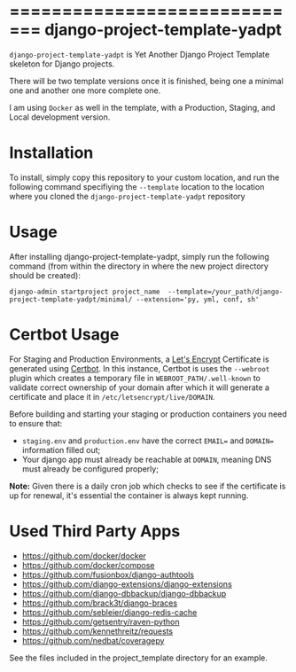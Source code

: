 =============================
django-project-template-yadpt
=============================

`django-project-template-yadpt` is Yet Another Django Project Template skeleton for Django projects.

There will be two template versions once it is finished, being one a minimal one and another one more complete one.

I am using `Docker` as well in the template, with a Production, Staging, and Local development version.


Installation
============

To install, simply copy this repository to your custom location, and run the following command specifiying the `--template` location to the location where you cloned the `django-project-template-yadpt` repository


Usage
============

After installing django-project-template-yadpt, simply run the following command (from within
the directory in where the new project directory should be created):

	django-admin startproject project_name  --template=/your_path/django-project-template-yadpt/minimal/ --extension='py, yml, conf, sh'


Certbot Usage
=============

For Staging and Production Environments, a [Let's Encrypt](https://letsencrypt.org) Certificate is generated using [Certbot](https://certbot.eff.org).
In this instance, Certbot is uses the `--webroot` plugin which creates a temporary file in `WEBROOT_PATH/.well-known` to validate correct ownership of your domain after which it will generate a certificate and place it in `/etc/letsencrypt/live/DOMAIN`.

Before building and starting your staging or production containers you need to ensure that:

- `staging.env` and `production.env` have the correct `EMAIL=` and `DOMAIN=` information filled out;
- Your django app must already be reachable at `DOMAIN`, meaning DNS must already be configured properly;

**Note:** Given there is a daily cron job which checks to see if the certificate is up for renewal, it's essential the container is always kept running.


Used Third Party Apps
=====================

 - https://github.com/docker/docker
 - https://github.com/docker/compose
 - https://github.com/fusionbox/django-authtools
 - https://github.com/django-extensions/django-extensions
 - https://github.com/django-dbbackup/django-dbbackup
 - https://github.com/brack3t/django-braces
 - https://github.com/sebleier/django-redis-cache
 - https://github.com/getsentry/raven-python
 - https://github.com/kennethreitz/requests
 - https://github.com/nedbat/coveragepy

See the files included in the project_template directory for an example.
